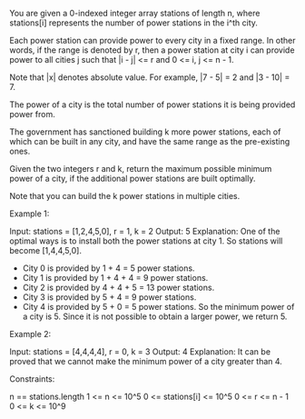 You are given a 0-indexed integer array stations of length n, where
stations[i] represents the number of power stations in the i^th city.

Each power station can provide power to every city in a fixed range. In other
words, if the range is denoted by r, then a power station at city i can
provide power to all cities j such that |i - j| <= r and 0 <= i, j <= n -
1.


Note that |x| denotes absolute value. For example, |7 - 5| = 2 and |3 - 10| =
7.


The power of a city is the total number of power stations it is being
provided power from.

The government has sanctioned building k more power stations, each of which
can be built in any city, and have the same range as the pre-existing ones.

Given the two integers r and k, return the maximum possible minimum power of
a city, if the additional power stations are built optimally.

Note that you can build the k power stations in multiple cities.


Example 1:


Input: stations = [1,2,4,5,0], r = 1, k = 2
Output: 5
Explanation: 
One of the optimal ways is to install both the power stations at city 1. 
So stations will become [1,4,4,5,0].
- City 0 is provided by 1 + 4 = 5 power stations.
- City 1 is provided by 1 + 4 + 4 = 9 power stations.
- City 2 is provided by 4 + 4 + 5 = 13 power stations.
- City 3 is provided by 5 + 4 = 9 power stations.
- City 4 is provided by 5 + 0 = 5 power stations.
So the minimum power of a city is 5.
Since it is not possible to obtain a larger power, we return 5.


Example 2:


Input: stations = [4,4,4,4], r = 0, k = 3
Output: 4
Explanation: 
It can be proved that we cannot make the minimum power of a city greater than
4.



Constraints:


n == stations.length
1 <= n <= 10^5
0 <= stations[i] <= 10^5
0 <= r <= n - 1
0 <= k <= 10^9




